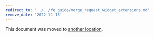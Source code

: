 ```yaml
---
redirect_to: '../../fe_guide/merge_request_widget_extensions.md'
remove_date: '2022-11-15'
---
```


This document was moved to [another location](../../fe_guide/merge_request_widget_extensions.md).

<!-- This redirect file can be deleted after <2022-11-15>. -->
<!-- Redirects that point to other docs in the same project expire in three months. -->
<!-- Redirects that point to docs in a different project or site (for example, link is not relative and starts with `https:`) expire in one year. -->
<!-- Before deletion, see: https://docs.gitlab.com/ee/development/documentation/redirects.html -->
